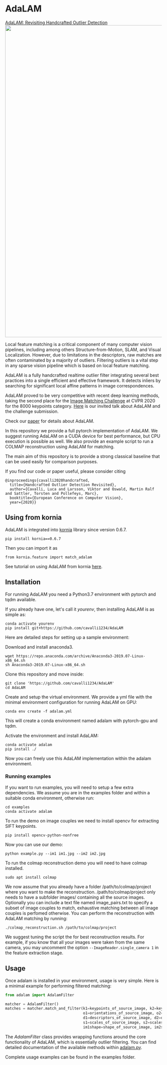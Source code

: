 # AdaLAM

[AdaLAM: Revisiting Handcrafted Outlier Detection](https://arxiv.org/abs/2006.04250)
<img src="media/teaser.jpg" width="1000"/>

Local feature matching is a critical component of many computer vision pipelines, including among others Structure-from-Motion, SLAM, and Visual Localization. However, due to limitations in the descriptors, raw matches are often contaminated by a majority of outliers. Filtering outliers is a vital step in any sparse vision pipeline which is based on local feature matching.

AdaLAM is a fully handcrafted realtime outlier filter integrating several best practices into a single efficient and effective framework. It detects inliers by searching for significant local affine patterns in image correspondences.

AdaLAM proved to be very competitive with recent deep learning methods, taking the second place for the [Image Matching Challenge](https://vision.uvic.ca/image-matching-challenge/) at CVPR 2020 for the 8000 keypoints category. [Here](https://youtu.be/UQ4uJX7UDB8?t=17139) is our invited talk about AdaLAM and the challenge submission.

Check our [paper](https://arxiv.org/abs/2006.04250) for details about AdaLAM.


In this repository we provide a full pytorch implementation of AdaLAM. We suggest running AdaLAM on a CUDA device for best performance, but CPU execution is possible as well.
We also provide an example script to run a COLMAP reconstruction using AdaLAM for matching.

The main aim of this repository is to provide a strong classical baseline that can be used easily for comparison purposes.

If you find our code or paper useful, please consider citing
```
@inproceedings{cavalli2020handcrafted,
  title={Handcrafted Outlier Detection Revisited},
  author={Cavalli, Luca and Larsson, Viktor and Oswald, Martin Ralf and Sattler, Torsten and Pollefeys, Marc},
  booktitle={European Conference on Computer Vision},
  year={2020}}
```

## Using from kornia

AdaLAM is integrated into [kornia](https://github.com/kornia/kornia) library since version 0.6.7.

```
pip install kornia==0.6.7
```

Then you can import it as 
```python3
from kornia.feature import match_adalam
```

See tutorial on using AdaLAM from kornia [here](https://kornia-tutorials.readthedocs.io/en/latest/image_matching_adalam.html).

## Installation

For running AdaLAM you need a Python3.7 environment with pytorch and tqdm available.

If you already have one, let's call it _yourenv_, then installing AdaLAM is as simple as:
```
conda activate yourenv
pip install git+https://github.com/cavalli1234/AdaLAM
```

Here are detailed steps for setting up a sample environment:

Download and install anaconda3.
```
wget https://repo.anaconda.com/archive/Anaconda3-2019.07-Linux-x86_64.sh
sh Anaconda3-2019.07-Linux-x86_64.sh
```

Clone this repository and move inside:
```
git clone 'https://github.com/cavalli1234/AdaLAM'
cd AdaLAM
```

Create and setup the virtual environment. We provide a yml file with the minimal environment configuration for running AdaLAM on GPU:
```
conda env create -f adalam.yml
```
This will create a conda environment named adalam with pytorch-gpu and tqdm.

Activate the environment and install AdaLAM:
```
conda activate adalam
pip install ./
```
Now you can freely use this AdaLAM implementation within the adalam environment.

### Running examples
If you want to run examples, you will need to setup a few extra dependencies.
We assume you are in the examples folder and within a suitable conda environment, otherwise run:
```
cd examples
conda activate adalam
```

To run the demo on image couples we need to install opencv for extracting SIFT keypoints.
```
pip install opencv-python-nonfree
```
Now you can use our demo:
```
python example.py --im1 im1.jpg --im2 im2.jpg
```

To run the colmap reconstruction demo you will need to have colmap installed.
```
sudo apt install colmap
```

We now assume that you already have a folder /path/to/colmap/project where you want to make the reconstruction. /path/to/colmap/project only needs to have a subfolder images/ containing all the source images. Optionally you can include a text file named image\_pairs.txt to specify a subset of image couples to match, exhaustive matching between all image couples is perfomed otherwise.
You can perform the reconstruction with AdaLAM matching by running:
```
./colmap_reconstruction.sh /path/to/colmap/project
```
We suggest tuning the script the for best reconstruction results. For example, if you know that all your images were taken from the same camera, you may uncomment the option ``--ImageReader.single_camera 1`` in the feature extraction stage.

## Usage

Once adalam is installed in your environment, usage is very simple. Here is a minimal example for performing filtered matching:

```python
from adalam import AdalamFilter

matcher = AdalamFilter()
matches = matcher.match_and_filter(k1=keypoints_of_source_image, k2=keypoints_of_destination_image,
                                   o1=orientations_of_source_image, o2=orientations_of_destination_image,
                                   d1=descriptors_of_source_image, d2=descriptors_of_destination_image,
                                   s1=scales_of_source_image, s2=scales_of_destination_image,
                                   im1shape=shape_of_source_image, im2shape=shape_of_destination_image).cpu().numpy()
```

The _AdalamFilter_ class provides wrapping functions around the core functionality of AdaLAM, which is essentially outlier filtering. You can find detailed documentation of the available methods within [adalam.py](https://github.com/cavalli1234/AdaLAM/blob/master/adalam/adalam.py).

Complete usage examples can be found in the examples folder.


